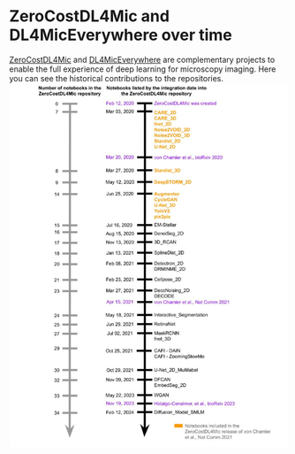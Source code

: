 # ZeroCostDL4Mic and DL4MicEverywhere over time
[ZeroCostDL4Mic](https://github.com/HenriquesLab/ZeroCostDL4Mic) and [DL4MicEverywhere](https://github.com/HenriquesLab/DL4MicEverywhere) are complementary projects to enable the full experience of deep learning for microscopy imaging. 
Here you can see the historical contributions to the repositories.
![Sample Notebook](https://raw.githubusercontent.com/HenriquesLab/ZeroCostDL4Mic/master/Wiki_files/ZeroCostDL4Mic%20timeline.jpg)
